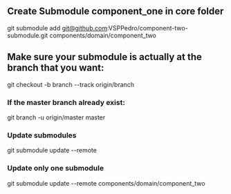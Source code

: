 ## Create Submodule component_one in core folder

git submodule add git@github.com:VSPPedro/component-two-submodule.git components/domain/component_two

## Make sure your submodule is actually at the branch that you want:

git checkout -b branch --track origin/branch

### If the master branch already exist:

git branch -u origin/master master

### Update submodules

git submodule update --remote

### Update only one submodule

git submodule update --remote components/domain/component_two
